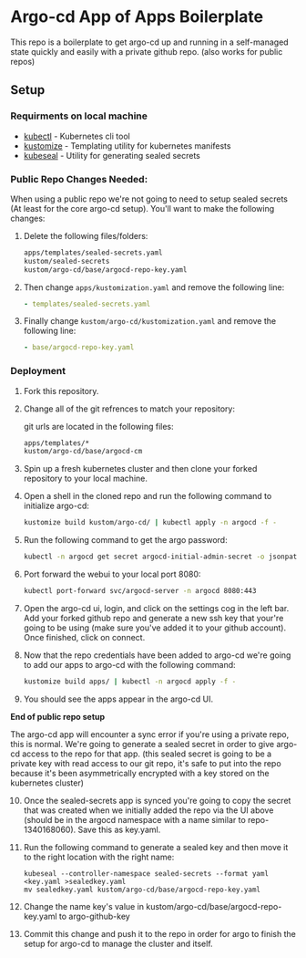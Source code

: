 # Argo-cd App of Apps Boilerplate

This repo is a boilerplate to get argo-cd up and running in a self-managed state quickly and easily with a private github repo. (also works for public repos)

## Setup

### Requirments on local machine

- [kubectl](https://kubernetes.io/docs/tasks/tools/) - Kubernetes cli tool
- [kustomize](https://kustomize.io) - Templating utility for kubernetes manifests
- [kubeseal](https://github.com/bitnami-labs/sealed-secrets#homebrew) - Utility for generating sealed secrets

### Public Repo Changes Needed:

When using a public repo we're not going to need to setup sealed secrets (At least for the core argo-cd setup). You'll want to make the following changes:

1. Delete the following files/folders:

   ```bash
   apps/templates/sealed-secrets.yaml
   kustom/sealed-secrets
   kustom/argo-cd/base/argocd-repo-key.yaml
   ```

2. Then change `apps/kustomization.yaml` and remove the following line:

   ```yaml
   - templates/sealed-secrets.yaml
   ```

3. Finally change `kustom/argo-cd/kustomization.yaml` and remove the following line:

   ```yaml
   - base/argocd-repo-key.yaml
   ```

### Deployment

1. Fork this repository.
2. Change all of the git refrences to match your repository:

   git urls are located in the following files:

   ```bash
   apps/templates/*
   kustom/argo-cd/base/argocd-cm
   ```

3. Spin up a fresh kubernetes cluster and then clone your forked repository to your local machine.

4. Open a shell in the cloned repo and run the following command to initialize argo-cd:

   ```bash
   kustomize build kustom/argo-cd/ | kubectl apply -n argocd -f -
   ```

5. Run the following command to get the argo password:
   ```bash
   kubectl -n argocd get secret argocd-initial-admin-secret -o jsonpath="{.data.password}" | base64 -d
   ```
6. Port forward the webui to your local port 8080:
   ```bash
   kubectl port-forward svc/argocd-server -n argocd 8080:443
   ```
7. Open the argo-cd ui, login, and click on the settings cog in the left bar. Add your forked github repo and generate a new ssh key that your're going to be using (make sure you've added it to your github account). Once finished, click on connect.

8. Now that the repo credentials have been added to argo-cd we're going to add our apps to argo-cd with the following command:

   ```bash
   kustomize build apps/ | kubectl -n argocd apply -f -
   ```

9. You should see the apps appear in the argo-cd UI.

**End of public repo setup**

The argo-cd app will encounter a sync error if you're using a private repo, this is normal. We're going to generate a sealed secret in order to give argo-cd access to the repo for that app. (this sealed secret is going to be a private key with read access to our git repo, it's safe to put into the repo because it's been asymmetrically encrypted with a key stored on the kubernetes cluster)

10. Once the sealed-secrets app is synced you're going to copy the secret that was created when we initially added the repo via the UI above (should be in the argocd namespace with a name similar to
    repo-1340168060). Save this as key.yaml.

11. Run the following command to generate a sealed key and then move it to the right location with the right name:
    ```
    kubeseal --controller-namespace sealed-secrets --format yaml <key.yaml >sealedkey.yaml
    mv sealedkey.yaml kustom/argo-cd/base/argocd-repo-key.yaml
    ```
12. Change the name key's value in kustom/argo-cd/base/argocd-repo-key.yaml to argo-github-key

13. Commit this change and push it to the repo in order for argo to finish the setup for argo-cd to manage the cluster and itself.
